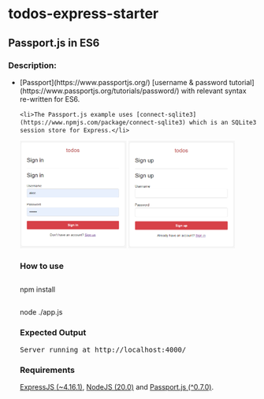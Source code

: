 # todos-express-starter

<h2>Passport.js in ES6</h2>

<h3>Description:</h3>
  <ul style="list-style-type:disc">
    <li>[Passport](https://www.passportjs.org/) [username & password tutorial](https://www.passportjs.org/tutorials/password/) with relevant syntax re-written for ES6.</li>

    <li>The Passport.js example uses [connect-sqlite3](https://www.npmjs.com/package/connect-sqlite3) which is an SQLite3 session store for Express.</li>

  <p float="left">
    <img src="demo_signin.png"  width="45%"  alt="Cost of algorithm improvement through epochs."/>
    <img src="demo_signup.png"  width="45%" alt="Shape of the hyperplane as cost from algorithm improves through epochs."/>
  </p>

<h3>How to use</h3>

##

npm install

##

node ./app.js

<h3>Expected Output</h3>
<pre>
Server running at http://localhost:4000/
</pre>

<h3>Requirements</h3>
 <p><a href="https://expressjs.com/">ExpressJS (~4.16.1)</a>, <a href="https://nodejs.org/en">NodeJS (20.0)</a> and <a href="https://www.passportjs.org/">Passport.js (^0.7.0)</a>.</p>
